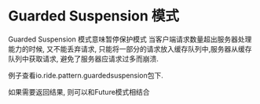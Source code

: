 # Guarded Suspension 模式

Guarded Suspension 模式意味暂停保护模式 当客户端请求数量超出服务器处理能力的时候, 
又不能丢弃请求, 只能将一部分的请求放入缓存队列中,服务器从缓存队列中获取请求,
避免了服务器应请求过多而崩溃.

例子查看io.ride.pattern.guardedsuspension包下.

如果需要返回结果, 则可以和Future模式相结合 